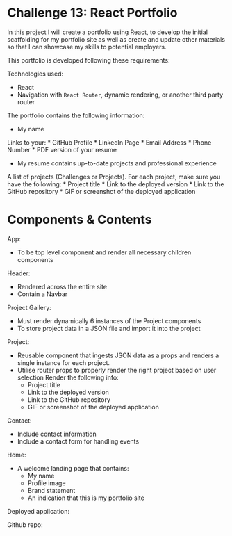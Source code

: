 # Challenge 13: React Portfolio

In this project I will create a portfolio using React, to develop the initial scaffolding for my portfolio site as well as create and update other materials so that I can showcase my skills to potential employers.

This portfolio is developed following these requirements:

Technologies used:
  * React
  * Navigation with `React Router`, dynamic rendering, or another third party router

The portfolio contains the following information:
  * My name

Links to your:
    * GitHub Profile
    * LinkedIn Page
    * Email Address
    * Phone Number
    * PDF version of your resume

* My resume contains up-to-date projects and professional experience

A list of projects (Challenges or Projects). For each project, make sure you have the following:
    * Project title
    * Link to the deployed version
    * Link to the GitHub repository
    * GIF or screenshot of the deployed application

# Components & Contents

App:
  * To be top level component and render all necessary children components

Header:
  * Rendered across the entire site
  * Contain a Navbar

Project Gallery:
  * Must render dynamically 6 instances of the Project components
  * To store project data in a JSON file and import it into the project

Project:
  * Reusable component that ingests JSON data as a props and renders a single instance for each project.
  * Utilise router props to properly render the right project based on user selection
Render the following info:
    * Project title
    * Link to the deployed version
    * Link to the GitHub repository
    * GIF or screenshot of the deployed application

Contact:
  * Include contact information
  * Include a contact form for handling events

Home:
  * A welcome landing page that contains:
    * My name
    * Profile image
    * Brand statement
    * An indication that this is my portfolio site


Deployed application:

Github repo:
